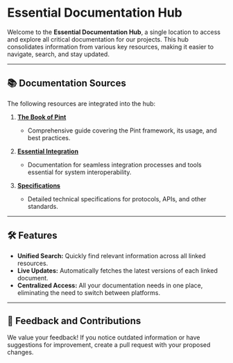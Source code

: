 # Essential Documentation Hub

Welcome to the **Essential Documentation Hub**, a single location to access and explore all critical documentation for our projects. This hub consolidates information from various key resources, making it easier to navigate, search, and stay updated.

---

## 📚 Documentation Sources

The following resources are integrated into the hub:

1. **[The Book of Pint](https://essential-contributions.github.io/pint/book/the-book-of-pint.html)**  
   - Comprehensive guide covering the Pint framework, its usage, and best practices.

2. **[Essential Integration](https://essential-contributions.github.io/essential-integration/index.html)**  
   - Documentation for seamless integration processes and tools essential for system interoperability.

3. **[Specifications](https://essential-contributions.github.io/specs/specs/index.html)**  
   - Detailed technical specifications for protocols, APIs, and other standards.

---

## 🛠 Features

- **Unified Search:** Quickly find relevant information across all linked resources.  
- **Live Updates:** Automatically fetches the latest versions of each linked document.  
- **Centralized Access:** All your documentation needs in one place, eliminating the need to switch between platforms.

---

## 📢 Feedback and Contributions

We value your feedback! If you notice outdated information or have suggestions for improvement, create a pull request with your proposed changes.
